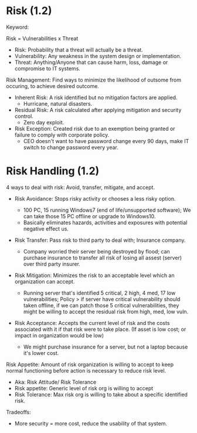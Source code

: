 # Risk (1.2)

Keyword: 

Risk = Vulnerabilities x Threat

- Risk: Probability that a threat will actually be a threat.
- Vulnerability: Any weakness in the system design or implementation.
- Threat: Anything/Anyone that can cause harm, loss, damage or compromise to IT systems.

Risk Management: Find ways to minimize the likelihood of outsome from occuring, to achieve desired outcome.

- Inherent Risk: A risk identified but no mitigation factors are applied.
  - Hurricane, natural disasters.
- Residual Risk: A risk calculated after applying mitigation and security control.
  - Zero day exploit.
- Risk Exception: Created risk due to an exemption being granted or failure to comply with corporate policy.
  - CEO doesn't want to have password change every 90 days, make IT switch to change password every year.
 
#

# Risk Handling (1.2)

4 ways to deal with risk: Avoid, transfer, mitigate, and accept.

- Risk Avoidance: Stops risky activity or chooses a less risky option.
  - 100 PC, 15 running Windows7 (end of life/unsupported software); We can take those 15 PC offline or upgrade to Windows10.
  - Basically eliminates hazards, activities and exposures with potential negative effect us.
 
- Risk Transfer: Pass risk to third party to deal with; Insurance company.
  - Company worried their server being destroyed by flood; can purchase insurance to transfer all risk of losing all assest (server) over third party insurer.
 
- Risk Mitigation: Minimizes the risk to an acceptable level which an organization can accept.
  - Running server that's identified 5 critical, 2 high, 4 med, 17 low vulnerabilities; Policy > if server have critical vulnerability should taken offline, if we can patch those 5 critical vulnerabilities, they might be willing to accept the residual risk from high, med, low vuln.
 
- Risk Acceptance: Accepts the current level of risk and the costs associated with it if that risk were to take place. (If asset is low cost; or impact in organization would be low)
  - We might purchase insurance for a server, but not a laptop because it's lower cost.
 
Risk Appetite: Amount of risk organization is willing to accept to keep normal functioning before action is necessary to reduce risk level.
- Aka: Risk Attitude/ Risk Tolerance
- Risk appetite: Generic level of risk org is willing to accept
- Risk Tolerance: Max risk org is willing to take about a specific identified risk.

Tradeoffs: 
- More security = more cost, reduce the usability of that system.
